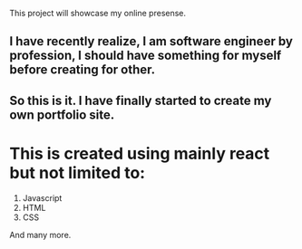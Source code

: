 This project will showcase my online presense.

## I have recently realize, I am software engineer by profession, I should have something for myself before creating for other. 

## So this is it. I have finally started to create my own portfolio site. 

# This is created using mainly react but not limited to:
 1. Javascript
 2. HTML
 3. CSS
 
 And many more. 
